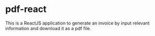 # pdf-react
This is a ReactJS application to generate an invoice by input relevant information and download it as a pdf file.
